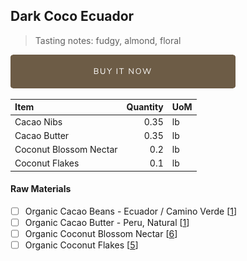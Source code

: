 ## Dark Coco Ecuador
> Tasting notes: fudgy, almond, floral

[![Buy Now](/assets/images/buy-now.png "Buy Now")](https://shop.osocra.com/products/21072809)

| Item | Quantity | UoM  |
| :---     | ---:    | :--- |
| Cacao Nibs  | 0.35    | lb    |
| Cacao Butter   | 0.35    | lb    |
| Coconut Blossom Nectar    | 0.2      | lb      |
| Coconut Flakes     | 0.1      | lb      |

#### Raw Materials
- [ ] Organic Cacao Beans -  Ecuador / Camino Verde [[1](/vendors)]
- [ ] Organic Cacao Butter - Peru, Natural [[1](/vendors)]
- [ ] Organic Coconut Blossom Nectar [[6](/vendors)]
- [ ] Organic Coconut Flakes [[5](/vendors)]
